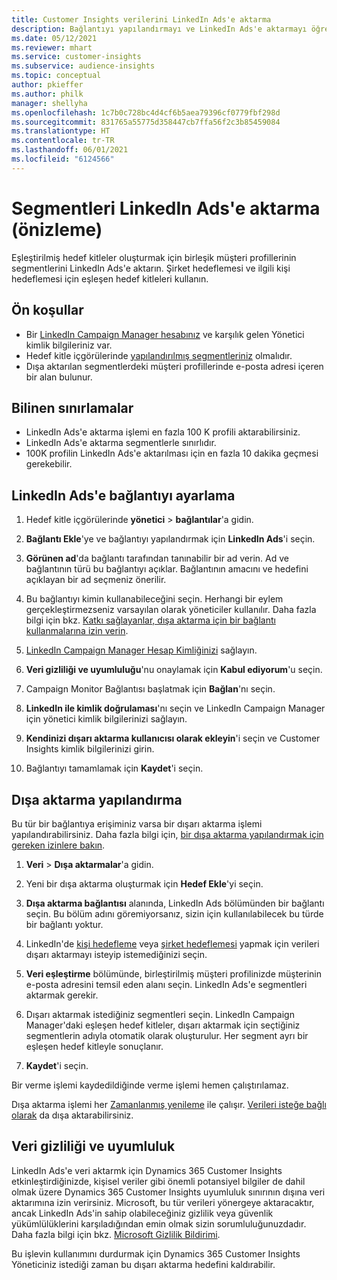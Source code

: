 ```yaml
---
title: Customer Insights verilerini LinkedIn Ads'e aktarma
description: Bağlantıyı yapılandırmayı ve LinkedIn Ads'e aktarmayı öğrenin.
ms.date: 05/12/2021
ms.reviewer: mhart
ms.service: customer-insights
ms.subservice: audience-insights
ms.topic: conceptual
author: pkieffer
ms.author: philk
manager: shellyha
ms.openlocfilehash: 1c7b0c728bc4d4cf6b5aea79396cf0779fbf298d
ms.sourcegitcommit: 831765a55775d358447cb7ffa56f2c3b85459084
ms.translationtype: HT
ms.contentlocale: tr-TR
ms.lasthandoff: 06/01/2021
ms.locfileid: "6124566"
---
```

# <a name="export-segments-to-linkedin-ads-preview"></a>Segmentleri LinkedIn Ads'e aktarma (önizleme)

Eşleştirilmiş hedef kitleler oluşturmak için birleşik müşteri profillerinin segmentlerini LinkedIn Ads'e aktarın. Şirket hedeflemesi ve ilgili kişi hedeflemesi için eşleşen hedef kitleleri kullanın.

## <a name="prerequisites"></a>Ön koşullar

-   Bir [LinkedIn Campaign Manager hesabınız](https://business.linkedin.com/marketing-solutions/ads) ve karşılık gelen Yönetici kimlik bilgileriniz var.
-   Hedef kitle içgörülerinde [yapılandırılmış segmentleriniz](segments.md) olmalıdır.
-   Dışa aktarılan segmentlerdeki müşteri profillerinde e-posta adresi içeren bir alan bulunur.

## <a name="known-limitations"></a>Bilinen sınırlamalar

- LinkedIn Ads'e aktarma işlemi en fazla 100 K profili aktarabilirsiniz.
- LinkedIn Ads'e aktarma segmentlerle sınırlıdır.
- 100K profilin LinkedIn Ads'e aktarılması için en fazla 10 dakika geçmesi gerekebilir. 

## <a name="set-up-the-connection-to-linkedin-ads"></a>LinkedIn Ads'e bağlantıyı ayarlama

1. Hedef kitle içgörülerinde **yönetici** > **bağlantılar**'a gidin.

1. **Bağlantı Ekle**'ye ve bağlantıyı yapılandırmak için **LinkedIn Ads**'i seçin.

1. **Görünen ad**'da bağlantı tarafından tanınabilir bir ad verin. Ad ve bağlantının türü bu bağlantıyı açıklar. Bağlantının amacını ve hedefini açıklayan bir ad seçmeniz önerilir.

1. Bu bağlantıyı kimin kullanabileceğini seçin. Herhangi bir eylem gerçekleştirmezseniz varsayılan olarak yöneticiler kullanılır. Daha fazla bilgi için bkz. [Katkı sağlayanlar, dışa aktarma için bir bağlantı kullanmalarına izin verin](connections.md#allow-contributors-to-use-a-connection-for-exports).

1. [LinkedIn Campaign Manager Hesap Kimliğinizi](https://www.linkedin.com/help/lms/answer/a424270) sağlayın.

1. **Veri gizliliği ve uyumluluğu**'nu onaylamak için **Kabul ediyorum**'u seçin.

1. Campaign Monitor Bağlantısı başlatmak için **Bağlan**'nı seçin.

1. **LinkedIn ile kimlik doğrulaması**'nı seçin ve LinkedIn Campaign Manager için yönetici kimlik bilgilerinizi sağlayın.

1. **Kendinizi dışarı aktarma kullanıcısı olarak ekleyin**'i seçin ve Customer Insights kimlik bilgilerinizi girin.

1. Bağlantıyı tamamlamak için **Kaydet**'i seçin.

## <a name="configure-an-export"></a>Dışa aktarma yapılandırma

Bu tür bir bağlantıya erişiminiz varsa bir dışarı aktarma işlemi yapılandırabilirsiniz. Daha fazla bilgi için, [bir dışa aktarma yapılandırmak için gereken izinlere bakın](export-destinations.md#set-up-a-new-export).

1. **Veri** > **Dışa aktarmalar**'a gidin.

1. Yeni bir dışa aktarma oluşturmak için **Hedef Ekle**'yi seçin.

1. **Dışa aktarma bağlantısı** alanında, LinkedIn Ads bölümünden bir bağlantı seçin. Bu bölüm adını göremiyorsanız, sizin için kullanılabilecek bu türde bir bağlantı yoktur.

1. LinkedIn'de [kişi hedefleme](https://business.linkedin.com/marketing-solutions/ad-targeting/contact-targeting) veya [şirket hedeflemesi](https://business.linkedin.com/marketing-solutions/ad-targeting/account-targeting) yapmak için verileri dışarı aktarmayı isteyip istemediğinizi seçin. 

1. **Veri eşleştirme** bölümünde, birleştirilmiş müşteri profilinizde müşterinin e-posta adresini temsil eden alanı seçin. LinkedIn Ads'e segmentleri aktarmak gerekir.

1. Dışarı aktarmak istediğiniz segmentleri seçin. LinkedIn Campaign Manager'daki eşleşen hedef kitleler, dışarı aktarmak için seçtiğiniz segmentlerin adıyla otomatik olarak oluşturulur. Her segment ayrı bir eşleşen hedef kitleyle sonuçlanır. 

1. **Kaydet**'i seçin.

Bir verme işlemi kaydedildiğinde verme işlemi hemen çalıştırılamaz.

Dışa aktarma işlemi her [Zamanlanmış yenileme](system.md#schedule-tab) ile çalışır. [Verileri isteğe bağlı olarak](export-destinations.md#run-exports-on-demand) da dışa aktarabilirsiniz. 


## <a name="data-privacy-and-compliance"></a>Veri gizliliği ve uyumluluk

LinkedIn Ads'e veri aktarmk için Dynamics 365 Customer Insights etkinleştirdiğinizde, kişisel veriler gibi önemli potansiyel bilgiler de dahil olmak üzere Dynamics 365 Customer Insights uyumluluk sınırının dışına veri aktarımına izin verirsiniz. Microsoft, bu tür verileri yönergeye aktaracaktır, ancak LinkedIn Ads'in sahip olabileceğiniz gizlilik veya güvenlik yükümlülüklerini karşıladığından emin olmak sizin sorumluluğunuzdadır. Daha fazla bilgi için bkz. [Microsoft Gizlilik Bildirimi](https://go.microsoft.com/fwlink/?linkid=396732).

Bu işlevin kullanımını durdurmak için Dynamics 365 Customer Insights Yöneticiniz istediği zaman bu dışarı aktarma hedefini kaldırabilir.
